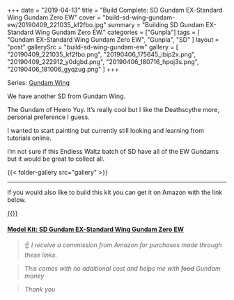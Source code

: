 +++
date = "2019-04-13"
title = "Build Complete: SD Gundam EX-Standard Wing Gundam Zero EW"
cover = "build-sd-wing-gundam-ew/20190409_221035_kf2fbo.jpg"
summary = "Building SD Gundam EX-Standard Wing Gundam Zero EW."
categories = ["Gunpla"]
tags = [
  "Gundam EX-Standard Wing Gundam Zero EW",
  "Gunpla",
  "SD"
]
layout = "post"
gallerySrc = "build-sd-wing-gundam-ew" 
gallery = [
  "20190409_221035_kf2fbo.png",
  "20190406_175645_ibip2x.png",
  "20190409_222912_y0dgbd.png",
  "20190406_180716_hpoj3s.png",
  "20190406_181006_gyqzug.png"
]
+++

Series: [Gundam Wing](https://en.wikipedia.org/wiki/Mobile_Suit_Gundam_Wing)

We have another SD from Gundam Wing.

The Gundam of Heero Yuy. It’s really cool but I like the Deathscythe more, personal preference I guess.

I wanted to start painting but currently still looking and learning from tutorials online.

I’m not sure if this Endless Waltz batch of SD have all of the EW Gundams but it would be great to collect all.

{{< folder-gallery src="gallery" >}}

---

If you would also like to build this kit you can get it on Amazon with the link below.

[{{<tinyImage src="affiliates/10389441_fltkom.jpg">}}](https://amzn.to/2HLLR65)

#### [Model Kit: SD Gundam EX-Standard Wing Gundam Zero EW](https://amzn.to/2HLLR65)

>:point_up: *I receive a commission from Amazon for purchases made through these links.*

>*This comes with no additional cost and helps me with ~~food~~ Gundam money*

>*Thank you*
